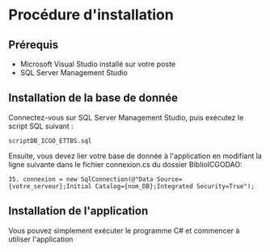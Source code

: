 # Procédure d'installation
## Prérequis
- Microsoft Visual Studio installé sur votre poste
- SQL Server Management Studio
## Installation de la base de donnée
Connectez-vous sur SQL Server Management Studio, puis exécutez le script SQL suivant :  
```
scriptDB_ICGO_ETTBS.sql  
```
Ensuite, vous devez lier votre base de donnée à l'application en modifiant la ligne suivante dans le fichier connexion.cs du dossier BiblioICGODAO:  
```
35. connexion = new SqlConnection(@"Data Source={votre_serveur};Initial Catalog={nom_DB};Integrated Security=True");
```
## Installation de l'application
Vous pouvez simplement exécuter le programme C# et commencer à utiliser l'application
